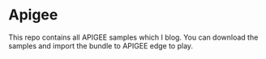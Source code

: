# Apigee
This repo contains all APIGEE samples which I blog. You can download the samples and import the bundle to APIGEE edge to play.

